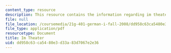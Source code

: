 ```yaml
---
content_type: resource
description: This resource contains the information regarding im theater.
file: null
file_location: /coursemedia/21g-401-german-i-fall-2008/dd958c63ca5480e3d33a83d7067e2e36_MIT21G_401F08_theater.pdf
file_type: application/pdf
resourcetype: Document
title: Im Theater
uid: dd958c63-ca54-80e3-d33a-83d7067e2e36
---
```

